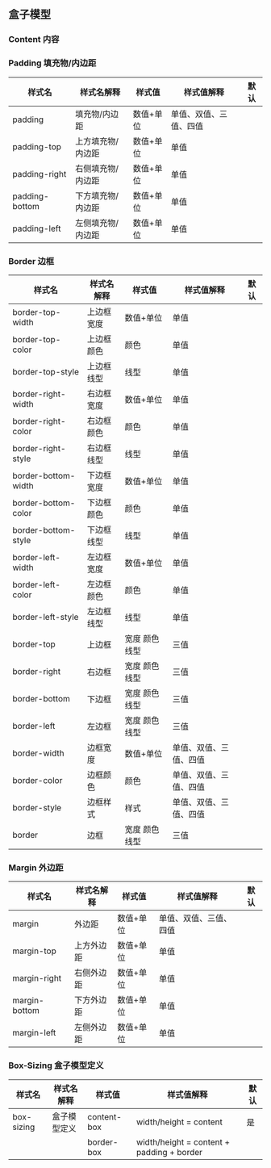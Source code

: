 ## 盒子模型

### Content 内容

### Padding 填充物/内边距

| 样式名            | 样式名解释     | 样式值   | 样式值解释       | 默认  |
| -------------- | --------- | ----- | ----------- | --- |
| padding        | 填充物/内边距   | 数值+单位 | 单值、双值、三值、四值 |     |
| padding-top    | 上方填充物/内边距 | 数值+单位 | 单值          |     |
| padding-right  | 右侧填充物/内边距 | 数值+单位 | 单值          |     |
| padding-bottom | 下方填充物/内边距 | 数值+单位 | 单值          |     |
| padding-left   | 左侧填充物/内边距 | 数值+单位 | 单值          |     |

### Border 边框

| 样式名                 | 样式名解释 | 样式值      | 样式值解释       | 默认  |
| ------------------- | ----- | -------- | ----------- | --- |
| border-top-width    | 上边框宽度 | 数值+单位    | 单值          |     |
| border-top-color    | 上边框颜色 | 颜色       | 单值          |     |
| border-top-style    | 上边框线型 | 线型       | 单值          |     |
| border-right-width  | 右边框宽度 | 数值+单位    | 单值          |     |
| border-right-color  | 右边框颜色 | 颜色       | 单值          |     |
| border-right-style  | 右边框线型 | 线型       | 单值          |     |
| border-bottom-width | 下边框宽度 | 数值+单位    | 单值          |     |
| border-bottom-color | 下边框颜色 | 颜色       | 单值          |     |
| border-bottom-style | 下边框线型 | 线型       | 单值          |     |
| border-left-width   | 左边框宽度 | 数值+单位    | 单值          |     |
| border-left-color   | 左边框颜色 | 颜色       | 单值          |     |
| border-left-style   | 左边框线型 | 线型       | 单值          |     |
| border-top          | 上边框   | 宽度 颜色 线型 | 三值          |     |
| border-right        | 右边框   | 宽度 颜色 线型 | 三值          |     |
| border-bottom       | 下边框   | 宽度 颜色 线型 | 三值          |     |
| border-left         | 左边框   | 宽度 颜色 线型 | 三值          |     |
| border-width        | 边框宽度  | 数值+单位    | 单值、双值、三值、四值 |     |
| border-color        | 边框颜色  | 颜色       | 单值、双值、三值、四值 |     |
| border-style        | 边框样式  | 样式       | 单值、双值、三值、四值 |     |
| border              | 边框    | 宽度 颜色 线型 | 三值          |     |

### Margin 外边距

| 样式名           | 样式名解释 | 样式值   | 样式值解释       | 默认  |
| ------------- | ----- | ----- | ----------- | --- |
| margin        | 外边距   | 数值+单位 | 单值、双值、三值、四值 |     |
| margin-top    | 上方外边距 | 数值+单位 | 单值          |     |
| margin-right  | 右侧外边距 | 数值+单位 | 单值          |     |
| margin-bottom | 下方外边距 | 数值+单位 | 单值          |     |
| margin-left   | 左侧外边距 | 数值+单位 | 单值          |     |

### Box-Sizing 盒子模型定义

| 样式名        | 样式名解释  | 样式值         | 样式值解释                                     | 默认  |
| ---------- | ------ | ----------- | ----------------------------------------- | --- |
| box-sizing | 盒子模型定义 | content-box | width/height = content                    | 是   |
|            |        | border-box  | width/height = content + padding + border |     |

